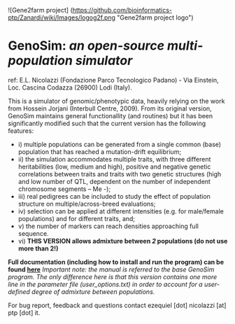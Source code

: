 ![Gene2farm project] (https://github.com/bioinformatics-ptp/Zanardi/wiki/Images/logog2f.png "Gene2farm project logo")

GenoSim: _an open-source multi-population simulator_
=========
ref: E.L. Nicolazzi (Fondazione Parco Tecnologico Padano) - Via Einstein, Loc. Cascina Codazza (26900) Lodi (Italy).


This is a simulator of genomic/phenotypic data, heavily relying on the work from Hossein Jorjani (Interbull Centre, 2009). 
From its original version, GenoSim maintains general functionallity (and routines) but it has been significantly modified such that the current version has the following features: 
  - i) multiple populations can be generated from a single common (base) population that has reached a mutation-drift equilibrium; 
  - ii) the simulation accommodates multiple traits, with three different heritabilities (low, medium and high), positive and negative genetic correlations between traits and traits with two genetic structures (high and low number of QTL, dependent on the number of independent chromosome segments – Me -); 
  - iii) real pedigrees can be included to study the effect of population structure on multiple/across-breed evaluations; 
  - iv) selection can be applied at different intensities (e.g. for male/female populations) and for different traits, and; 
  - v) the number of markers can reach densities approaching full sequence.
  - vi) **THIS VERSION allows admixture between _2_ populations (do not use more than 2!)**

**Full documentation (including how to install and run the program) can be found [here](Manual/GenoSim_software.pdf)**
*Important note: the manual is referred to the base GenoSim program. The only difference here is that this version contains one more line in the parameter file (user_options.txt) in order to account for a user-defined degree of admixture between populations.*

For bug report, feedback and questions contact ezequiel [dot] nicolazzi [at] ptp [dot] it.
